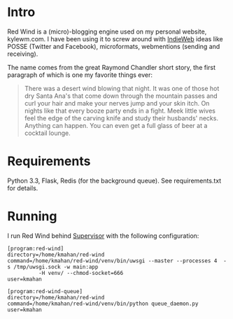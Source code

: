 # Intro

Red Wind is a (micro)-blogging engine used on my personal website,
kylewm.com. I have been using it to screw around with
[IndieWeb](http://indiewebcamp.com) ideas like POSSE (Twitter and
Facebook), microformats, webmentions (sending and receiving).

The name comes from the great Raymond Chandler short story, the first paragraph of which is one my favorite things ever:

> There was a desert wind blowing that night. It was one of those hot dry Santa Ana's that come down through the mountain passes and curl your hair and make your nerves jump and your skin itch. On nights like that every booze party ends in a fight. Meek little wives feel the edge of the carving knife and study their husbands' necks. Anything can happen. You can even get a full glass of beer at a cocktail lounge.

# Requirements

Python 3.3, Flask, Redis (for the background queue). See requirements.txt for details.

# Running

I run Red Wind behind [Supervisor](http://supervisord.org) with the following configuration:

    [program:red-wind]
    directory=/home/kmahan/red-wind
    command=/home/kmahan/red-wind/venv/bin/uwsgi --master --processes 4  -s /tmp/uwsgi.sock -w main:app
              -H venv/ --chmod-socket=666
    user=kmahan

    [program:red-wind-queue]
    directory=/home/kmahan/red-wind
    command=/home/kmahan/red-wind/venv/bin/python queue_daemon.py
    user=kmahan
